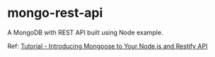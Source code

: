 # mongo-rest-api
A MongoDB with REST API built using Node example.

Ref: [Tutorial - Introducing Mongoose to Your Node.js and Restify API ](https://medium.com/@nparsons08/introducing-mongoose-to-your-node-js-and-restify-api-9c16a93c8d87)
